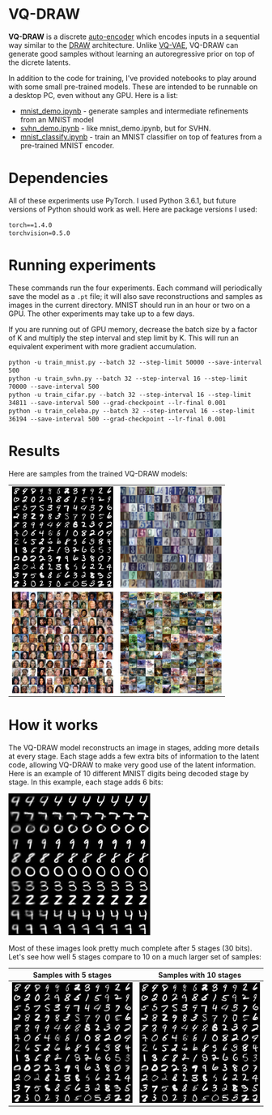 # VQ-DRAW

**VQ-DRAW** is a discrete [auto-encoder](https://en.wikipedia.org/wiki/Autoencoder) which encodes inputs in a sequential way similar to the [DRAW](https://arxiv.org/abs/1502.04623) architecture. Unlike [VQ-VAE](https://arxiv.org/abs/1711.00937), VQ-DRAW can generate good samples without learning an autoregressive prior on top of the dicrete latents.

In addition to the code for training, I've provided notebooks to play around with some small pre-trained models. These are intended to be runnable on a desktop PC, even without any GPU. Here is a list:

 * [mnist_demo.ipynb](mnist_demo.ipynb) - generate samples and intermediate refinements from an MNIST model
 * [svhn_demo.ipynb](svhn_demo.ipynb) - like mnist_demo.ipynb, but for SVHN.
 * [mnist_classify.ipynb](mnist_classify.ipynb) - train an MNIST classifier on top of features from a pre-trained MNIST encoder.

# Dependencies

All of these experiments use PyTorch. I used Python 3.6.1, but future versions of Python should work as well. Here are package versions I used:

```
torch==1.4.0
torchvision=0.5.0
```

# Running experiments

These commands run the four experiments. Each command will periodically save the model as a `.pt` file; it will also save reconstructions and samples as images in the current directory. MNIST should run in an hour or two on a GPU. The other experiments may take up to a few days.

If you are running out of GPU memory, decrease the batch size by a factor of K and multiply the step interval and step limit by K. This will run an equivalent experiment with more gradient accumulation.

```
python -u train_mnist.py --batch 32 --step-limit 50000 --save-interval 500
python -u train_svhn.py --batch 32 --step-interval 16 --step-limit 70000 --save-interval 500
python -u train_cifar.py --batch 32 --step-interval 16 --step-limit 34811 --save-interval 500 --grad-checkpoint --lr-final 0.001
python -u train_celeba.py --batch 32 --step-interval 16 --step-limit 36194 --save-interval 500 --grad-checkpoint --lr-final 0.001
```

# Results

Here are samples from the trained VQ-DRAW models:

<table>
<tbody>
    <tr>
        <td><img src="images/mnist_samples_60bit.png" width="200"></td>
        <td><img src="images/svhn_samples.png" width="200"></td>
    </tr>
    <tr>
        <td><img src="images/celeb_samples.png" width="200"></td>
        <td><img src="images/cifar_samples.png" width="200"></td>
    </tr>
</tbody>
</table>

# How it works

The VQ-DRAW model reconstructs an image in stages, adding more details at every stage. Each stage adds a few extra bits of information to the latent code, allowing VQ-DRAW to make very good use of the latent information. Here is an example of 10 different MNIST digits being decoded stage by stage. In this example, each stage adds 6 bits:

![Stages of MNIST decoding](images/mnist_stages.png)

Most of these images look pretty much complete after 5 stages (30 bits). Let's see how well 5 stages compare to 10 on a much larger set of samples:

Samples with 5 stages                |  Samples with 10 stages
:-----------------------------------:|:------------------------------------:
![](images/mnist_samples_30bit.png)  |  ![](images/mnist_samples_60bit.png)
